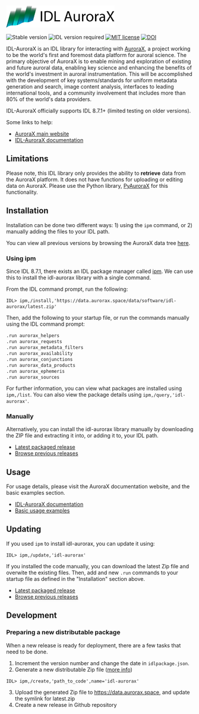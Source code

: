 <a href="https://aurorax.space/"><img alt="AuroraX" src="logo.svg" height="60"></a>

![Stable version](https://img.shields.io/badge/Latest%20stable%20release-v0.2.0-orange)
![IDL version required](https://img.shields.io/badge/IDL-8.7.1%2B-blue)
[![MIT license](https://img.shields.io/badge/License-MIT-brightgreen.svg)](https://github.com/aurorax-space/idl-aurorax/blob/main/LICENSE)
[![DOI](https://zenodo.org/badge/DOI/10.5281/zenodo.6098075.svg)](https://doi.org/10.5281/zenodo.6098075)

IDL-AuroraX is an IDL library for interacting with [AuroraX](https://aurorax.space), a project working to be the world's first and foremost data platform for auroral science. The primary objective of AuroraX is to enable mining and exploration of existing and future auroral data, enabling key science and enhancing the benefits of the world's investment in auroral instrumentation. This will be accomplished with the development of key systems/standards for uniform metadata generation and search, image content analysis, interfaces to leading international tools, and a community involvement that includes more than 80% of the world's data providers.

IDL-AuroraX officially supports IDL 8.7.1+ (limited testing on older versions).

Some links to help:
- [AuroraX main website](https://aurorax.space)
- [IDL-AuroraX documentation](https://docs.aurorax.space/code/overview)

## Limitations

Please note, this IDL library only provides the ability to **retrieve** data from the AuroraX platform. It does not have functions for uploading or editing data on AuroraX. Please use the Python library, [PyAuroraX](https://github.com/aurorax-space/pyaurorax) for this functionality.

## Installation

Installation can be done two different ways: 1) using the `ipm` command, or 2) manually adding the files to your IDL path.

You can view all previous versions by browsing the AuroraX data tree [here](https://data.aurorax.space/data/software/idl-aurorax).

### Using ipm

Since IDL 8.7.1, there exists an IDL package manager called [ipm](https://www.l3harrisgeospatial.com/docs/ipm.html#INSTALL). We can use this to install the idl-aurorax library with a single command.

From the IDL command prompt, run the following:

```idl
IDL> ipm,/install,'https://data.aurorax.space/data/software/idl-aurorax/latest.zip'
```

Then, add the following to your startup file, or run the commands manually using the IDL command prompt:

```idl
.run aurorax_helpers
.run aurorax_requests
.run aurorax_metadata_filters
.run aurorax_availability
.run aurorax_conjunctions
.run aurorax_data_products
.run aurorax_ephemeris
.run aurorax_sources
```

For further information, you can view what packages are installed using `ipm,/list`. You can also view the package details using `ipm,/query,'idl-aurorax'`.

### Manually

Alternatively, you can install the idl-aurorax library manually by downloading the ZIP file and extracting it into, or adding it to, your IDL path. 

- [Latest packaged release](https://data.aurorax.space/data/software/idl-aurorax/latest.zip)
- [Browse previous releases](https://data.aurorax.space/data/software/idl-aurorax)

## Usage

For usage details, please visit the AuroraX documentation website, and the basic examples section.

- [IDL-AuroraX documentation](https://docs.aurorax.space/code/overview)
- [Basic usage examples](https://docs.aurorax.space/code/basic_usage/overview)

## Updating

If you used `ipm` to install idl-aurorax, you can update it using:

```idl
IDL> ipm,/update,'idl-aurorax'
```

If you installed the code manually, you can download the latest Zip file and overwite the existing files. Then, add and new `.run` commands to your startup file as defined in the "Installation" section above.

- [Latest packaged release](https://data.aurorax.space/data/software/idl-aurorax/latest.zip)
- [Browse previous releases](https://data.aurorax.space/data/software/idl-aurorax)

## Development

### Preparing a new distributable package

When a new release is ready for deployment, there are a few tasks that need to be done.

1. Increment the version number and change the date in `idlpackage.json`.
2. Generate a new distributable Zip file ([more info](https://www.l3harrisgeospatial.com/docs/ipm.html#CREATE))
```
IDL> ipm,/create,'path_to_code',name='idl-aurorax'
```
3. Upload the generated Zip file to https://data.aurorax.space, and update the symlink for latest.zip
4. Create a new release in Github repository
